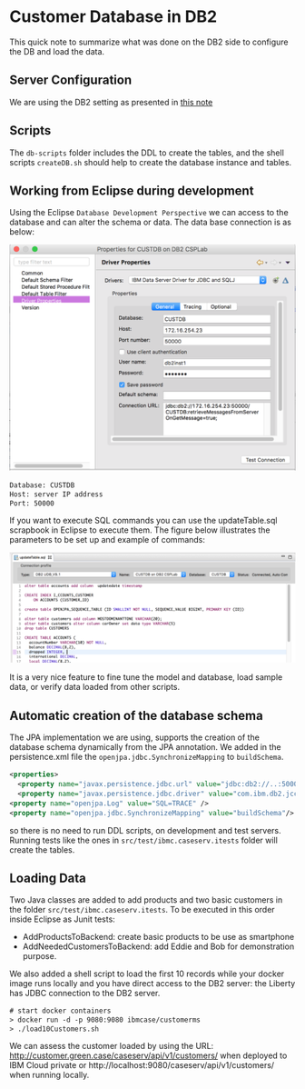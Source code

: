 # Customer Database in DB2
This quick note to summarize what was done on the DB2 side to configure the DB and load the data.

## Server Configuration
We are using the DB2 setting as presented in [this note](https://github.com/ibm-cloud-architecture/refarch-integration-inventory-db2#db2-server-installation)

## Scripts
The `db-scripts` folder includes the DDL to create the tables, and the shell scripts `createDB.sh` should help to create the database instance and tables.

## Working from Eclipse during development
Using the Eclipse `Database Development Perspective` we can access to the database and can alter the schema or data. The data base connection is as below:

![](db-connection.png)
```
Database: CUSTDB
Host: server IP address
Port: 50000
```

If you want to execute SQL commands you can use the updateTable.sql scrapbook in Eclipse to execute them. The figure below illustrates the parameters to be set up and example of commands:

![](updateTable.png)

It is a very nice feature to fine tune the model and database, load sample data, or verify data loaded from other scripts.

## Automatic creation of the database schema
The JPA implementation we are using, supports the creation of the database schema dynamically from the JPA annotation. We added in the persistence.xml file the `openjpa.jdbc.SynchronizeMapping` to `buildSchema`.
```xml
<properties>
  <property name="javax.persistence.jdbc.url" value="jdbc:db2://..:50000/CUSTDB:retrieveMessagesFromServerOnGetMessage=true;"/>
  <property name="javax.persistence.jdbc.driver" value="com.ibm.db2.jcc.DB2Driver"/>
<property name="openjpa.Log" value="SQL=TRACE" />
<property name="openjpa.jdbc.SynchronizeMapping" value="buildSchema"/>    
```

so there is no need to run DDL scripts, on development and test servers. Running tests like the ones in `src/test/ibmc.caseserv.itests` folder will create the tables.

## Loading Data
Two Java classes are added to add products and two basic customers in the folder `src/test/ibmc.caseserv.itests`. To be executed in this order inside Eclipse as Junit tests:
* AddProductsToBackend: create basic products to be use as smartphone
* AddNeededCustomersToBackend: add Eddie and Bob for demonstration purpose.

We also added a shell script to load the first 10 records while your docker image runs locally and you have direct access to the DB2 server: the Liberty has JDBC connection to the DB2 server.
```
# start docker containers
> docker run -d -p 9080:9080 ibmcase/customerms
> ./load10Customers.sh
```

We can assess the customer loaded by using the URL: http://customer.green.case/caseserv/api/v1/customers/ when deployed to IBM Cloud private or http://localhost:9080/caseserv/api/v1/customers/ when running locally.
